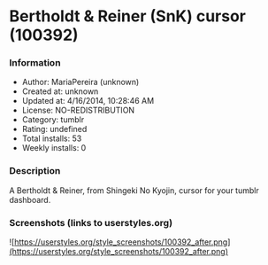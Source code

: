 # Bertholdt & Reiner (SnK) cursor (100392)

### Information
- Author: MariaPereira (unknown)
- Created at: unknown
- Updated at: 4/16/2014, 10:28:46 AM
- License: NO-REDISTRIBUTION
- Category: tumblr
- Rating: undefined
- Total installs: 53
- Weekly installs: 0


### Description
A Bertholdt & Reiner, from Shingeki No Kyojin, cursor for your tumblr dashboard.


### Screenshots (links to userstyles.org)
![https://userstyles.org/style_screenshots/100392_after.png](https://userstyles.org/style_screenshots/100392_after.png)


